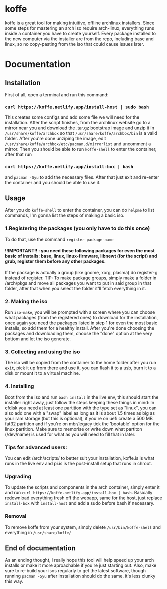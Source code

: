 # koffe
koffe is a great tool for making intuitive, offline archlinux installers. Since some steps for mastering an arch iso require arch-linux, everything runs inside a container you have to create yourself. Every package installed to the new computer via the installer are from the repo, including base and linux, so no copy-pasting from the iso that could cause issues later.
# Documentation
## Installation
First of all, open a terminal and run this command:
### `curl https://koffe.netlify.app/install-host | sudo bash`
This creates some configs and add some file we will need for the installation.
After the script finishes, from the archlinux website go to a mirror near you and download the .tar.gz bootstrap image and unzip it in `/usr/share/koffe/archbox` so that `/usr/share/koffe/archbox/bin` is a valid folder.
After you're done unziping the image, edit `/usr/share/koffe/archbox/etc/pacman.d/mirrorlist` and uncomment a mirror. Then you should be able to run `koffe-shell` to enter the container, after that run 
### `curl https://koffe.netlify.app/install-box | bash`
and `pacman -Syu` to add the necessary files. After that just exit and re-enter the container and you should be able to use it.
## Usage
After you do `koffe-shell` to enter the container, you can do `helpme` to list commands, I'm gonna list the steps of making a basic iso.
### 1.Registering the packages (you only have to do this once)
To do that, use the command `register package-name`
#### !!IMPORTANT!! : you need these following packages for even the most basic of installs: base, linux, linux-firmware, libnewt (for the script) and grub, register them before any other packages.
If the package is actually a group (like gnome, xorg, plasma) do register-g instead of register.
TIP: To make package groups, simply make a folder in /arch/pkgs and move all packages you want to put in said group in that folder, after that when you select the folder it'll fetch everything in it.
### 2. Making the iso
Run `iso-make`, you will be prompted with a screen where you can choose what packages (from the registered ones) to download for the installation, once again you need the packages listed in step 1 for even the most basic installs, so add them for a healthy install. After you're done choosing the packages and downloading them, choose the "done" option at the very bottom and let the iso generate.
### 3. Collecting and using the iso
The iso will be copied from the container to the home folder after you run `exit`, pick it up from there and use it, you can flash it to a usb, burn it to a disk or mount it to a virtual machine.
### 4. Installing
Boot from the iso and run `bash install` in the live env, this should start the installer right away, just follow the steps keeping these things in mind:
In cfdisk you need at least one partition with the type set as "linux", you can also add one with a "swap" label as long as it is about 1.5 times as big as your ram storage (but this is optional), if you're on uefi create a 500 MB fat32 partition and if you're on mbr/legacy tick the 'bootable' option for the linux partition. Make sure to memorise or write down what partiton (/dev/name) is used for what as you will need to fill that in later.
### Tips for advanced users:
You can edit /arch/scripts/ to better suit your installation, koffe.is is what runs in the live env and pi.is is the post-install setup that runs in chroot.
### Upgrading
To update the scripts and components in the arch container, simply enter it and run `curl https://koffe.netlify.app/install-box | bash`. Basically redownload everything fresh off the webapp, same for the host, just replace `install-box` with `install-host` and add a sudo before bash if necessary.
### Removal
To remove koffe from your system, simply delete `/usr/bin/koffe-shell` and everything in `/usr/share/koffe/`
## End of documentation
As an ending thought, I really hope this tool will help speed up your arch installs or make it more aproachable if you're just starting out. Also, make sure to re-build your isos regularly to get the latest software, though running `pacman -Syu` after installation should do the same, it's less clunky this way.
